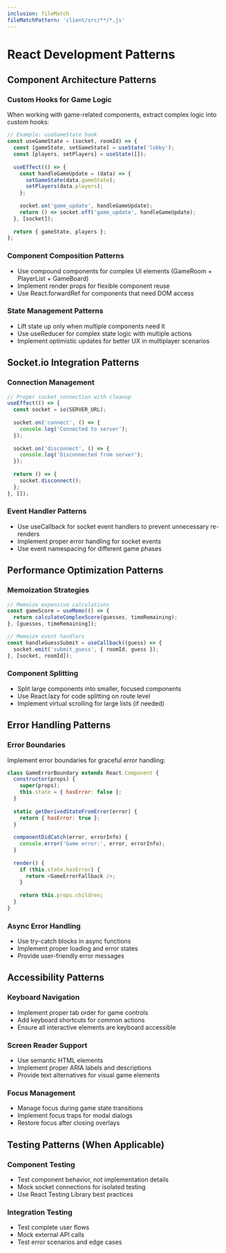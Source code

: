 ```yaml
---
inclusion: fileMatch
fileMatchPattern: 'client/src/**/*.js'
---
```


# React Development Patterns

## Component Architecture Patterns

### Custom Hooks for Game Logic
When working with game-related components, extract complex logic into custom hooks:

```javascript
// Example: useGameState hook
const useGameState = (socket, roomId) => {
  const [gameState, setGameState] = useState('lobby');
  const [players, setPlayers] = useState([]);
  
  useEffect(() => {
    const handleGameUpdate = (data) => {
      setGameState(data.gameState);
      setPlayers(data.players);
    };
    
    socket.on('game_update', handleGameUpdate);
    return () => socket.off('game_update', handleGameUpdate);
  }, [socket]);
  
  return { gameState, players };
};
```

### Component Composition Patterns
- Use compound components for complex UI elements (GameRoom + PlayerList + GameBoard)
- Implement render props for flexible component reuse
- Use React.forwardRef for components that need DOM access

### State Management Patterns
- Lift state up only when multiple components need it
- Use useReducer for complex state logic with multiple actions
- Implement optimistic updates for better UX in multiplayer scenarios

## Socket.io Integration Patterns

### Connection Management
```javascript
// Proper socket connection with cleanup
useEffect(() => {
  const socket = io(SERVER_URL);
  
  socket.on('connect', () => {
    console.log('Connected to server');
  });
  
  socket.on('disconnect', () => {
    console.log('Disconnected from server');
  });
  
  return () => {
    socket.disconnect();
  };
}, []);
```

### Event Handler Patterns
- Use useCallback for socket event handlers to prevent unnecessary re-renders
- Implement proper error handling for socket events
- Use event namespacing for different game phases

## Performance Optimization Patterns

### Memoization Strategies
```javascript
// Memoize expensive calculations
const gameScore = useMemo(() => {
  return calculateComplexScore(guesses, timeRemaining);
}, [guesses, timeRemaining]);

// Memoize event handlers
const handleGuessSubmit = useCallback((guess) => {
  socket.emit('submit_guess', { roomId, guess });
}, [socket, roomId]);
```

### Component Splitting
- Split large components into smaller, focused components
- Use React.lazy for code splitting on route level
- Implement virtual scrolling for large lists (if needed)

## Error Handling Patterns

### Error Boundaries
Implement error boundaries for graceful error handling:

```javascript
class GameErrorBoundary extends React.Component {
  constructor(props) {
    super(props);
    this.state = { hasError: false };
  }
  
  static getDerivedStateFromError(error) {
    return { hasError: true };
  }
  
  componentDidCatch(error, errorInfo) {
    console.error('Game error:', error, errorInfo);
  }
  
  render() {
    if (this.state.hasError) {
      return <GameErrorFallback />;
    }
    
    return this.props.children;
  }
}
```

### Async Error Handling
- Use try-catch blocks in async functions
- Implement proper loading and error states
- Provide user-friendly error messages

## Accessibility Patterns

### Keyboard Navigation
- Implement proper tab order for game controls
- Add keyboard shortcuts for common actions
- Ensure all interactive elements are keyboard accessible

### Screen Reader Support
- Use semantic HTML elements
- Implement proper ARIA labels and descriptions
- Provide text alternatives for visual game elements

### Focus Management
- Manage focus during game state transitions
- Implement focus traps for modal dialogs
- Restore focus after closing overlays

## Testing Patterns (When Applicable)

### Component Testing
- Test component behavior, not implementation details
- Mock socket connections for isolated testing
- Use React Testing Library best practices

### Integration Testing
- Test complete user flows
- Mock external API calls
- Test error scenarios and edge cases